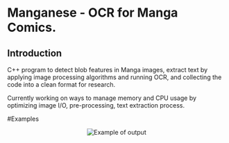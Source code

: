 # Manganese - OCR for Manga Comics. 

## Introduction
C++ program to detect blob features in Manga images, extract text by applying image processing algorithms and running OCR, and collecting the code into a clean format for research. 

Currently working on ways to manage memory and CPU usage by optimizing image I/O, pre-processing, text extraction process.

#Examples
<p align="center">
<img src=(https://github.com/ZKTKZ/Manganese/master/samples/sample.png?raw=true)" alt="Example of output"/>
</p>
